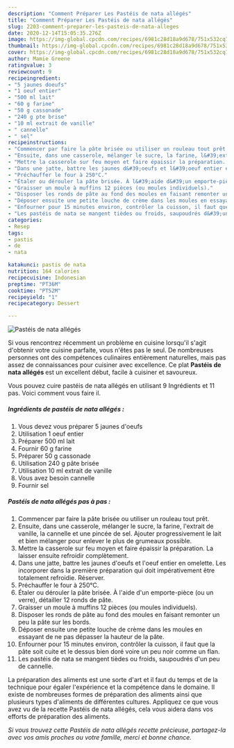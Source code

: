 ```yaml
---
description: "Comment Préparer Les Pastéis de nata allégés"
title: "Comment Préparer Les Pastéis de nata allégés"
slug: 2203-comment-preparer-les-pasteis-de-nata-alleges
date: 2020-12-14T15:05:35.276Z
image: https://img-global.cpcdn.com/recipes/6981c28d18a9d678/751x532cq70/pasteis-de-nata-alleges-photo-principale-de-la-recette.jpg
thumbnail: https://img-global.cpcdn.com/recipes/6981c28d18a9d678/751x532cq70/pasteis-de-nata-alleges-photo-principale-de-la-recette.jpg
cover: https://img-global.cpcdn.com/recipes/6981c28d18a9d678/751x532cq70/pasteis-de-nata-alleges-photo-principale-de-la-recette.jpg
author: Mamie Greene
ratingvalue: 3
reviewcount: 9
recipeingredient:
- "5 jaunes doeufs"
- "1 oeuf entier"
- "500 ml lait"
- "60 g farine"
- "50 g cassonade"
- "240 g pte brise"
- "10 ml extrait de vanille"
- " cannelle"
- " sel"
recipeinstructions:
- "Commencer par faire la pâte brisée ou utiliser un rouleau tout prêt."
- "Ensuite, dans une casserole, mélanger le sucre, la farine, l&#39;extrait de vanille, la cannelle et une pincée de sel. Ajouter progressivement le lait et bien mélanger pour enlever le plus de grumeaux possible."
- "Mettre la casserole sur feu moyen et faire épaissir la préparation. La laisser ensuite refroidir complètement."
- "Dans une jatte, battre les jaunes d&#39;oeufs et l&#39;oeuf entier en omelette. Les incorporer dans la première préparation qui doit impérativement être totalement refroidie. Réserver."
- "Préchauffer le four à 250°C."
- "Étaler ou dérouler la pâte brisée. À l&#39;aide d&#39;un emporte-pièce (ou un verre), détailler 12 ronds de pâte."
- "Graisser un moule à muffins 12 pièces (ou moules individuels)."
- "Disposer les ronds de pâte au fond des moules en faisant remonter un peu la pâte sur les bords."
- "Déposer ensuite une petite louche de crème dans les moules en essayant de ne pas dépasser la hauteur de la pâte."
- "Enfourner pour 15 minutes environ, contrôler la cuisson, il faut que la pâte soit cuite et le dessus bien doré voire un peu noir comme un flan."
- "Les pastéis de nata se mangent tièdes ou froids, saupoudrés d&#39;un peu de cannelle."
categories:
- Resep
tags:
- pastis
- de
- nata

katakunci: pastis de nata 
nutrition: 164 calories
recipecuisine: Indonesian
preptime: "PT36M"
cooktime: "PT52M"
recipeyield: "1"
recipecategory: Dessert

---
```



![Pastéis de nata allégés](https://img-global.cpcdn.com/recipes/6981c28d18a9d678/751x532cq70/pasteis-de-nata-alleges-photo-principale-de-la-recette.jpg)

Si vous rencontrez récemment un problème en cuisine lorsqu'il s'agit d'obtenir votre cuisine parfaite, vous n'êtes pas le seul. De nombreuses personnes ont des compétences culinaires entièrement naturelles, mais pas assez de connaissances pour cuisiner avec excellence. Ce plat <strong> Pastéis de nata allégés </strong> est un excellent début, facile à cuisiner et savoureux.

<!--inarticleads1-->

Vous pouvez cuire pastéis de nata allégés en utilisant 9 Ingrédients et 11 pas. Voici comment vous faire il.

##### Ingrédients de pastéis de nata allégés :

1. Vous devez vous préparer 5 jaunes d&#39;oeufs
1. Utilisation 1 oeuf entier
1. Préparer 500 ml lait
1. Fournir 60 g farine
1. Préparer 50 g cassonade
1. Utilisation 240 g pâte brisée
1. Utilisation 10 ml extrait de vanille
1. Vous avez besoin  cannelle
1. Fournir  sel




<!--inarticleads2-->

##### Pastéis de nata allégés pas à pas :

1. Commencer par faire la pâte brisée ou utiliser un rouleau tout prêt.
1. Ensuite, dans une casserole, mélanger le sucre, la farine, l&#39;extrait de vanille, la cannelle et une pincée de sel. Ajouter progressivement le lait et bien mélanger pour enlever le plus de grumeaux possible.
1. Mettre la casserole sur feu moyen et faire épaissir la préparation. La laisser ensuite refroidir complètement.
1. Dans une jatte, battre les jaunes d&#39;oeufs et l&#39;oeuf entier en omelette. Les incorporer dans la première préparation qui doit impérativement être totalement refroidie. Réserver.
1. Préchauffer le four à 250°C.
1. Étaler ou dérouler la pâte brisée. À l&#39;aide d&#39;un emporte-pièce (ou un verre), détailler 12 ronds de pâte.
1. Graisser un moule à muffins 12 pièces (ou moules individuels).
1. Disposer les ronds de pâte au fond des moules en faisant remonter un peu la pâte sur les bords.
1. Déposer ensuite une petite louche de crème dans les moules en essayant de ne pas dépasser la hauteur de la pâte.
1. Enfourner pour 15 minutes environ, contrôler la cuisson, il faut que la pâte soit cuite et le dessus bien doré voire un peu noir comme un flan.
1. Les pastéis de nata se mangent tièdes ou froids, saupoudrés d&#39;un peu de cannelle.




<!--inarticleads1-->

<p>
La préparation des aliments est une sorte d'art et il faut du temps et de la technique pour égaler l'expérience et la compétence dans le domaine. Il existe de nombreuses formes de préparation des aliments ainsi que plusieurs types d'aliments de différentes cultures. Appliquez ce que vous avez vu de la recette Pastéis de nata allégés, cela vous aidera dans vos efforts de préparation des aliments.
</p>

<p>
<i>Si vous trouvez cette Pastéis de nata allégés recette précieuse, partagez-la avec vos amis proches ou votre famille, merci et bonne chance.</i>
</p>
